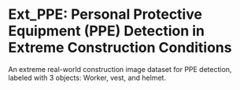 # Ext_PPE: Personal Protective Equipment (PPE) Detection in Extreme Construction Conditions

An extreme real-world construction image dataset for PPE detection, labeled with 3 objects: Worker, vest, and helmet.
